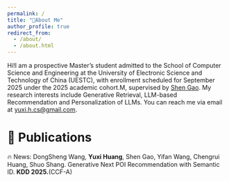 ```yaml
---
permalink: /
title: "📖About Me"
author_profile: true
redirect_from: 
  - /about/
  - /about.html
---
```


Hi!I am a prospective Master’s student admitted to the School of Computer Science and Engineering at the University of Electronic Science and Technology of China (UESTC), with enrollment scheduled for September 2025 under the 2025 academic cohort.M, supervised by [Shen Gao](https://shengaopku.github.io/). My research interests include Generative Retrieval, LLM-based Recommendation and Personalization of LLMs. You can reach me via email at [yuxi.h.cs@gmail.com](mailto:yuxi.h.cs@gmail.com).

📝 Publications
======
🔥 News: DongSheng Wang, __Yuxi Huang__, Shen Gao, Yifan Wang, Chengrui Huang, Shuo Shang. Generative Next POI Recommendation with Semantic ID. __KDD 2025.__(CCF-A)
